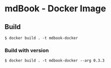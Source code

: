 # mdBook - Docker Image

## Build
```
$ docker build . -t mdbook-docker
```

### Build with version
```
$ docker build . -t mdbook-docker --arg 0.3.3
```
